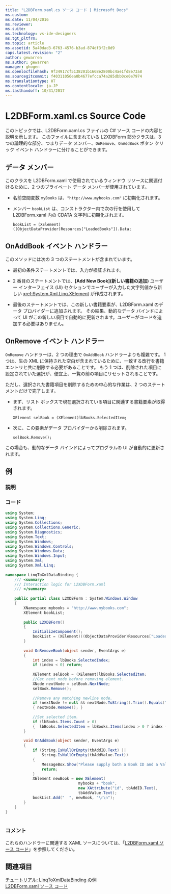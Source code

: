```yaml
---
title: "L2DBForm.xaml.cs ソース コード | Microsoft Docs"
ms.custom: 
ms.date: 11/04/2016
ms.reviewer: 
ms.suite: 
ms.technology: vs-ide-designers
ms.tgt_pltfrm: 
ms.topic: article
ms.assetid: 5a40dad3-6763-4576-b3ad-874df3f2c8d9
caps.latest.revision: "2"
author: gewarren
ms.author: gewarren
manager: ghogen
ms.openlocfilehash: 9f34917cf5138201b1668e2800bc4ae1fd8e73a8
ms.sourcegitcommit: f40311056ea0b4677efcca74a285dbb0ce0e7974
ms.translationtype: HT
ms.contentlocale: ja-JP
ms.lasthandoff: 10/31/2017
---
```

# <a name="l2dbformxamlcs-source-code"></a>L2DBForm.xaml.cs Source Code
このトピックでは、L2DBForm.xaml.cs ファイルの C# ソース コードの内容と説明を示します。 このファイルに含まれている L2XDBForm 部分クラスは、3 つの論理的な部分、つまりデータ メンバー、`OnRemove`、`OnAddBook` ボタン クリック イベント ハンドラーに分けることができます。  
  
## <a name="data-members"></a>データ メンバー  
 このクラスを L2DBForm.xaml で使用されているウィンドウ リソースに関連付けるために、2 つのプライベート データ メンバーが使用されています。  
  
-   名前空間変数 `myBooks` は、`"http://www.mybooks.com"` に初期化されます。  
  
-   メンバー `bookList` は、コンストラクター内で次の行を使用して L2DBForm.xaml 内の CDATA 文字列に初期化されます。  
  
    ```  
    bookList = (XElement)((ObjectDataProvider)Resources["LoadedBooks"]).Data;  
    ```  
  
## <a name="onaddbook-event-handler"></a>OnAddBook イベント ハンドラー  
 このメソッドには次の 3 つのステートメントが含まれています。  
  
-   最初の条件ステートメントでは、入力が検証されます。  
  
-   2 番目のステートメントでは、**[Add New Book]\(新しい書籍の追加\)** ユーザー インターフェイス (UI) セクションでユーザーが入力した文字列値から新しい <xref:System.Xml.Linq.XElement> が作成されます。  
  
-   最後のステートメントでは、この新しい書籍要素が、L2DBForm.xaml のデータ プロバイダーに追加されます。 その結果、動的なデータ バインドによって UI がこの新しい項目で自動的に更新されます。ユーザーがコードを追加する必要はありません。  
  
## <a name="onremove-event-handler"></a>OnRemove イベント ハンドラー  
 `OnRemove` ハンドラーは、2 つの理由で `OnAddBook` ハンドラーよりも複雑です。 1 つは、生の XML に保持された空白が含まれているために、一致する改行を書籍エントリと共に削除する必要があることです。 もう 1 つは、削除された項目に設定されていた選択が、便宜上、一覧の前の項目にリセットされることです。  
  
 ただし、選択された書籍項目を削除するための中心的な作業は、2 つのステートメントだけで完了します。  
  
-   まず、リスト ボックスで現在選択されている項目に関連する書籍要素が取得されます。  
  
    ```  
    XElement selBook = (XElement)lbBooks.SelectedItem;   
    ```  
  
-   次に、この要素がデータ プロバイダーから削除されます。  
  
    ```  
    selBook.Remove();  
    ```  
  
 この場合も、動的なデータ バインドによってプログラムの UI が自動的に更新されます。  
  
## <a name="example"></a>例  
  
### <a name="description"></a>説明  
  
### <a name="code"></a>コード  
  
```csharp  
using System;  
using System.Linq;  
using System.Collections;  
using System.Collections.Generic;  
using System.Diagnostics;  
using System.Text;  
using System.Windows;  
using System.Windows.Controls;  
using System.Windows.Data;  
using System.Windows.Input;  
using System.Xml;  
using System.Xml.Linq;  
  
namespace LinqToXmlDataBinding {  
    /// <summary>  
    /// Interaction logic for L2XDBForm.xaml  
    /// </summary>  
  
    public partial class L2XDBForm : System.Windows.Window   
    {  
        XNamespace mybooks = "http://www.mybooks.com";  
        XElement bookList;  
  
        public L2XDBForm()   
        {  
            InitializeComponent();  
            bookList = (XElement)((ObjectDataProvider)Resources["LoadedBooks"]).Data;  
        }  
  
        void OnRemoveBook(object sender, EventArgs e)   
        {  
            int index = lbBooks.SelectedIndex;  
            if (index < 0) return;  
  
            XElement selBook = (XElement)lbBooks.SelectedItem;  
            //Get next node before removing element.  
            XNode nextNode = selBook.NextNode;  
            selBook.Remove();  
  
            //Remove any matching newline node.  
            if (nextNode != null && nextNode.ToString().Trim().Equals(""))  
            { nextNode.Remove(); }  
  
            //Set selected item.   
            if (lbBooks.Items.Count > 0)  
            {  lbBooks.SelectedItem = lbBooks.Items[index > 0 ? index - 1 : 0]; }  
        }  
  
        void OnAddBook(object sender, EventArgs e)   
        {  
            if (String.IsNullOrEmpty(tbAddID.Text) ||  
                String.IsNullOrEmpty(tbAddValue.Text))  
            {  
                MessageBox.Show("Please supply both a Book ID and a Value!", "Entry Error!");  
                return;   
            }  
            XElement newBook = new XElement(  
                                mybooks + "book",  
                                new XAttribute("id", tbAddID.Text),  
                                tbAddValue.Text);  
            bookList.Add("  ", newBook, "\r\n");  
        }  
    }  
}  
  
```  
  
### <a name="comments"></a>コメント  
 これらのハンドラーに関連する XAML ソースについては、「[L2DBForm.xaml ソース コード](../designers/l2dbform-xaml-source-code.md)」を参照してください。  
  
## <a name="see-also"></a>関連項目  
 [チュートリアル: LinqToXmlDataBinding の例](../designers/walkthrough-linqtoxmldatabinding-example.md)   
 [L2DBForm.xaml ソース コード](../designers/l2dbform-xaml-source-code.md)